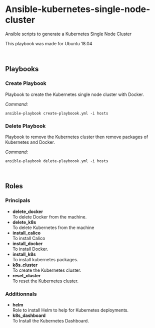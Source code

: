 # Ansible-kubernetes-single-node-cluster
Ansible scripts to generate a Kubernetes Single Node Cluster

This playbook was made for Ubuntu 18.04

<br/>

## Playbooks
### Create Playbook
Playbook to create the Kubernetes single node cluster with Docker.

*Command:*
```
ansible-playbook create-playboook.yml -i hosts
```


### Delete Playbook
Playbook to remove the Kubernetes cluster then remove packages of Kubernetes and Docker.

*Command:*
```
ansible-playbook delete-playboook.yml -i hosts
```

<br/>

## Roles
### Principals
* **delete_docker**\
To delete Docker from the machine.
* **delete_k8s**\
To delete Kubernetes from the machine
* **install_calico**\
To install Calico
* **install_docker**\
To install Docker.
* **install_k8s**\
To install kubernetes packages.
* **k8s_cluster**\
To create the Kubernetes cluster.
* **reset_cluster**\
To reset the Kubernetes cluster.

### Additionnals
* **helm**\
Role to install Helm to help for Kubernetes deployments.
* **k8s_dashboard**\
To Install the Kubernetes Dashboard.